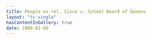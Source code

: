 ```yaml
---
title: People ex rel. Cisco v. School Board of Queens
layout: "tc-single"
hasContentInGallery: true
date: 1900-01-09
---
```

